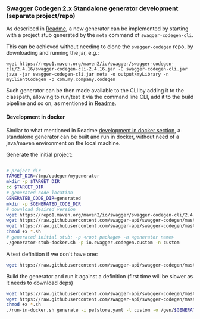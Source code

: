 ### Swagger Codegen 2.x Standalone generator development (separate project/repo)

As described in [Readme](https://github.com/swagger-api/swagger-codegen/tree/master#making-your-own-codegen-modules),
a new generator can be implemented by starting with a project stub generated by the `meta` command of `swagger-codegen-cli`.

This can be achieved without needing to clone the `swagger-codegen` repo, by downloading and running the jar, e.g.:

```
wget https://repo1.maven.org/maven2/io/swagger/swagger-codegen-cli/2.4.16/swagger-codegen-cli-2.4.16.jar -O swagger-codegen-cli.jar
java -jar swagger-codegen-cli.jar meta -o output/myLibrary -n myClientCodegen -p com.my.company.codegen
```

Such generator can be then made available to the CLI by adding it to the classpath, allowing to run/test it via the command line CLI,
add it to the build pipeline and so on, as mentioned in [Readme](https://github.com/swagger-api/swagger-codegen/tree/master#making-your-own-codegen-modules).


#### Development in docker

Similar to what mentioned in Readme [development in docker section](https://github.com/swagger-api/swagger-codegen/tree/master#development-in-docker), a standalone generator can be built and run in docker, without need of a java/maven environment on the local machine.

Generate the initial project:

```bash

# project dir
TARGET_DIR=/tmp/codegen/mygenerator
mkdir -p $TARGET_DIR
cd $TARGET_DIR
# generated code location
GENERATED_CODE_DIR=generated
mkdir -p $GENERATED_CODE_DIR
# download desired version
wget https://repo1.maven.org/maven2/io/swagger/swagger-codegen-cli/2.4.16/swagger-codegen-cli-2.4.16.jar -O swagger-codegen-cli.jar
wget https://raw.githubusercontent.com/swagger-api/swagger-codegen/master/standalone-gen-dev/docker-stub.sh -O docker-stub.sh
wget https://raw.githubusercontent.com/swagger-api/swagger-codegen/master/standalone-gen-dev/generator-stub-docker.sh -O generator-stub-docker.sh
chmod +x *.sh
# generated initial stub: -p <root package> -n <generator name>
./generator-stub-docker.sh -p io.swagger.codegen.custom -n custom

```

A test definition if we don't have one:

```bash
wget https://raw.githubusercontent.com/swagger-api/swagger-codegen/master/modules/swagger-codegen/src/test/resources/2_0/petstore.yaml -O petstore.yaml
```


Build the generator and run it against a definition (first time will be slower as it needs to download deps)

```bash
wget https://raw.githubusercontent.com/swagger-api/swagger-codegen/master/standalone-gen-dev/run-in-docker.sh -O run-in-docker.sh
wget https://raw.githubusercontent.com/swagger-api/swagger-codegen/master/standalone-gen-dev/docker-entrypoint.sh -O docker-entrypoint.sh
chmod +x *.sh
./run-in-docker.sh generate -i petstore.yaml -l custom -o /gen/$GENERATED_CODE_DIR
```


